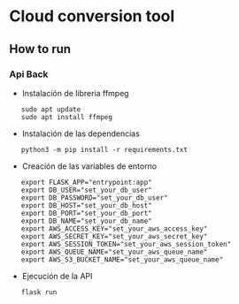 # Cloud conversion tool

## How to run

### Api Back
- Instalación de libreria ffmpeg
```	
   sudo apt	update
   sudo apt install ffmpeg
```
- Instalación de las dependencias
```	
   python3 -m pip install -r requirements.txt 	
```
- Creación de las variables de entorno
```	
   export FLASK_APP="entrypoint:app"
   export DB_USER="set_your_db_user"
   export DB_PASSWORD="set_your_db_user"
   export DB_HOST="set_your_db_host"
   export DB_PORT="set_your_db_port"
   export DB_NAME="set_your_db_name"
   export AWS_ACCESS_KEY="set_your_aws_access_key"
   export AWS_SECRET_KEY="set_your_aws_secret_key"
   export AWS_SESSION_TOKEN="set_your_aws_session_token"
   export AWS_QUEUE_NAME="set_your_aws_queue_name"
   export AWS_S3_BUCKET_NAME="set_your_aws_queue_name"
```
- Ejecución de la API
```
   flask run
```
